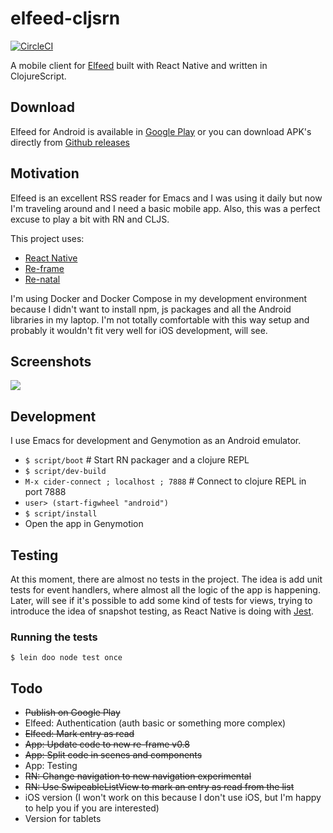 # elfeed-cljsrn

[![CircleCI](https://circleci.com/gh/areina/elfeed-cljsrn.svg?style=svg)](https://circleci.com/gh/areina/elfeed-cljsrn)

A mobile client for [Elfeed](https://github.com/skeeto/elfeed/) built with React
Native and written in ClojureScript.

## Download

Elfeed for Android is available
in [Google Play](https://play.google.com/store/apps/details?id=com.elfeedcljsrn)
or you can download APK's directly
from [Github releases](https://github.com/areina/elfeed-cljsrn/releases)

## Motivation

Elfeed is an excellent RSS reader for Emacs and I was using it daily but now I'm
traveling around and I need a basic mobile app. Also, this was a perfect excuse
to play a bit with RN and CLJS.

This project uses:
* [React Native](https://facebook.github.io/react-native/)
* [Re-frame](https://github.com/Day8/re-frame)
* [Re-natal](https://github.com/drapanjanas/re-natal/)

I'm using Docker and Docker Compose in my development environment because I
didn't want to install npm, js packages and all the Android libraries in my
laptop. I'm not totally comfortable with this way setup and probably it wouldn't
fit very well for iOS development, will see.

## Screenshots

![](https://raw.github.com/areina/elfeed-cljsrn/master/doc/images/screenshots/elfeed-cljsrn.png)

## Development

I use Emacs for development and Genymotion as an Android emulator.

- `$ script/boot` # Start RN packager and a clojure REPL
- `$ script/dev-build`
- `M-x cider-connect ; localhost ; 7888` # Connect to clojure REPL in port 7888
- `user> (start-figwheel "android")`
- `$ script/install`
- Open the app in Genymotion

## Testing

At this moment, there are almost no tests in the project. The idea is add unit
tests for event handlers, where almost all the logic of the app is happening.
Later, will see if it's possible to add some kind of tests for views, trying to
introduce the idea of snapshot testing, as React Native is doing
with [Jest](https://facebook.github.io/jest/docs/tutorial-react-native.html).

### Running the tests

`$ lein doo node test once`

## Todo

- ~~Publish on Google Play~~
- Elfeed: Authentication (auth basic or something more complex)
- ~~Elfeed: Mark entry as read~~
- ~~App: Update code to new re-frame v0.8~~
- ~~App: Split code in scenes and components~~
- App: Testing
- ~~RN: Change navigation to new navigation experimental~~
- ~~RN: Use SwipeableListView to mark an entry as read from the list~~
- iOS version (I won't work on this because I don't use iOS, but I'm happy
  to help you if you are interested)
- Version for tablets
